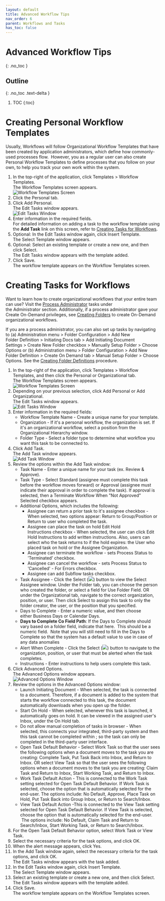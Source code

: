 ```yaml
---
layout: default
title: Advanced Workflow Tips
nav_order: 6
parent: Workflows and Tasks
has_toc: false
---
```

# Advanced Workflow Tips
{: .no_toc }

## Outline
{: .no_toc .text-delta }

1. TOC
{:toc}

# Creating Personal Workflow Templates
Usually, Workflows will follow Organizational Workflow Templates that have been created by application administrators, which define how commonly-used processes flow.  However, you as a regular user can also create Personal Workflow Templates to define processes that you follow on your own, to help you track your own work within the system.

1. In the top-right of the application, click Templates > Workflow Templates.  
    The Workflow Templates screen appears.  
    ![Workflow Templates Screen](/assets/images/workflow-templates-personal.png "Workflow Templates Screen")
2. Click the Personal tab.
3. Click Add Personal.  
    The Edit Tasks window appears.  
    ![Edit Tasks Window](/assets/images/edit-tasks-personal.png "Edit Tasks Window")
4. Enter information in the required fields.  
    For detailed information on adding a task to the workflow template using the **Add Task** link on this screen, refer to [Creating Tasks for Workflows](/docs/workflows-and-tasks/advanced-workflow-tips#creating-tasks-for-workflows).
5. Optional: In the Edit Tasks window again, click Insert Template.  
    The Select Template window appears.
6. Optional: Select an existing template or create a new one, and then click Select.  
    The Edit Tasks window appears with the template added.
7. Click Save.  
    The workflow template appears on the Workflow Templates screen.


# Creating Tasks for Workflows
Want to learn how to create organizational workflows that your entire team can use? Visit the [Process Administrator](/docs/administrator-roles/process-admin) tasks under the Administrator section. Additionally, if a process administrator gave your Create On-Demand privileges, see [Creating Folders](/docs/workflows-and-tasks/launch-workflows#creating-folders-to-launch-workflows) to create On-Demand organizational workflows.

If you are a process administrator, you can also set up tasks by navigating to (a) Administration menu > Folder Configuration > Add New Folder Definition > Initiating Docs tab > Add Initiating Document Settings > Create New Folder checkbox > Manually Setup Folder > Choose Options or (b) Administration menu > Folder Configuration > Add New Folder Definition > Create On Demand tab > Manual Setup Folder > Choose Options. See the [Creating Folder Definitions](/docs/administrator-roles/process-admin#creating-folder-definitions) procedure.

1. In the top-right of the application, click Templates > Workflow Templates, and then click the Personal or Organizational tab.  
    The Workflow Templates screen appears.  
    ![Workflow Templates Screen](/assets/images/workflow-templates-personal.png "Workflow Templates Screen")
2. Depending on your previous selection, click Add Personal or Add Organizational.  
    The Edit Tasks window appears.  
    ![Edit Tasks Window](/assets/images/edit-tasks-window-personal.jpeg "Edit Tasks Window")
3. Enter information in the required fields:
    - Workflow Template Name - Create a unique name for your template.
    - Organization - If it's a personal workflow, the organization is set. If it's an organizational workflow, select a position from the Organizational Hierarchy window.
    - Folder Type - Select a folder type to determine what workflow you want this task to be connected to.
4. Click Add Task.  
    The Add Task window appears.  
    ![Add Task Window](/assets/images/add-task-window.jpeg "Add Task Window")
5. Review the options within the Add Task window:
    - Task Name - Enter a unique name for your task (ex. Review & Approve).
    - Task Type - Select Standard (assignee must complete this task before the workflow moves forward) or Approval (assignee must indicate their approval in order to complete the task). If approval is selected, then a Terminate Workflow When "Not Approved" Selected checkbox appears.
    - Additional Options, which includes the following:
        - Assignee can return a prior task to it's assignee checkbox - When selected, two options appear: Return to Group/Position or Return to user who completed the task.
        - Assignee can place the task on hold Edit Hold Instructions checkbox - When selected, the user can click Edit Hold Instructions to add written instructions. Also, users can select who the task returns to if the hold expires: the User who placed task on hold or the Assignee Organization.
        - Assignee can terminate the workflow - sets Process Status to 'Terminated' checkbox.
        - Assignee can cancel the workflow - sets Process Status to 'Cancelled' - For Errors checkbox.
        - Assignee can add Subflow tasks checkbox.
    - Task Assignee - Click the Select (![](/assets/images/select-button.png)) button to view the Select Assignee window. Under the Folder tab, you can choose the person who created the folder, or select a field for Use Folder Field. OR under the Organizational tab, navigate to the correct organization, position, or user. Then click Select to assign this task to only the folder creator, the user, or the position that you specified.
    - Days to Complete - Enter a numeric value, and then choose either Business Days or Calendar Days.
    - **Days to Complete Co Field Path**: If the Days to Complete should vary based on a folder field, indicate that here.  This should be a numeric field.  Note that you will still need to fill in the Days to Complete so that the system has a default value to use in case of any data anomalies
    - Alert When Complete - Click the Select (![](/assets/images/select-button.png)) button to navigate to the organization, position, or user that must be alerted when the task completes.
    - Instructions - Enter instructions to help users complete this task.
6. Click Advanced Options.  
    The Advanced Options window appears.  
    ![Advanced Options Window](/assets/images/task-window-advanced-options.jpeg "Advanced Options Window")
7. Review the options in the Advanced Options window:
    - Launch Initiating Document - When selected, the task is connected to a document. Therefore, if a document is added to the system that starts the workflow connected to this task, the document automatically downloads when you open up the folder.
    - Start On Hold - When selected, whenever this task is launched, it automatically goes on hold. It can be viewed in the assigned user's Inbox, under the On Hold tab.
    - Do not allow manual completion of tasks in browser - When selected, this connects your integrated, third-party system and then this task cannot be completed within ; so the task can only be completed in the third-party user interface.
    - Open Task Default Behavior - Select Work Task so that the user sees the following options when a document moves to the task you are creating: Complete Task, Put Task Back into Inbox, and Return to Inbox. OR select View Task so that the user sees the following options when a document moves to the task you are creating: Claim Task and Return to Inbox, Start Working Task, and Return to Inbox.
    - Work Task Default Action - This is connected to the Work Task setting selected for Open Task Default Behavior. If Work Task is selected, choose the option that is automatically selected for the end-user. The options include: No Default, Approve, Place Task on Hold, Put Task Back into Group Inbox, or Return to Search/Inbox.
    - View Task Default Action -This is connected to the View Task setting selected for Open Task Default Behavior. If View Task is selected, choose the option that is automatically selected for the end-user.  The options include: No Default, Claim Task and Return to Search/Inbox, Start Working Task, or Return to Search/Inbox.
8. For the Open Task Default Behavior option, select Work Task or View Task.
9. Select the necessary criteria for the task options, and click OK.
10. When the alert message appears, click Yes.
11. In the Add Task window again, select the necessary criteria for the task options, and click OK.  
    The Edit Tasks window appears with the task added.
12. In the Edit Tasks window again, click Insert Template.  
    The Select Template window appears.
13. Select an existing template or create a new one, and then click Select.  
    The Edit Tasks window appears with the template added.
14. Click Save.  
    The workflow template appears on the Workflow Templates screen.